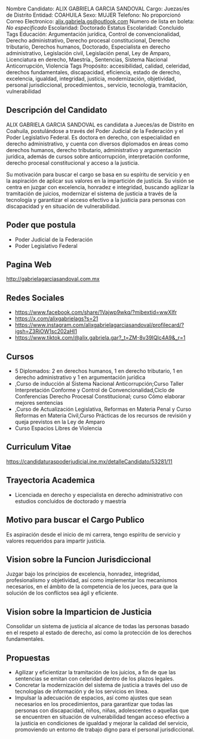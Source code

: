 Nombre Candidato: ALIX GABRIELA GARCIA SANDOVAL
Cargo: Juezas/es de Distrito
Entidad: COAHUILA
Sexo: MUJER
Telefono: No proporcionó
Correo Electronico: alix.gabriela.gs@outlook.com
Numero de lista en boleta: *No especificado*
Escolaridad: Doctorado
Estatus Escolaridad: Concluido
Tags Educación: Argumentación jurídica, Control de convencionalidad, Derecho administrativo, Derecho procesal constitucional, Derecho tributario, Derechos humanos, Doctorado, Especialista en derecho administrativo, Legislación civil, Legislación penal, Ley de Amparo, Licenciatura en derecho, Maestría., Sentencias, Sistema Nacional Anticorrupción, Violencia
Tags Propósito: accesibilidad, calidad, celeridad, derechos fundamentales, discapacidad, eficiencia, estado de derecho, excelencia, igualdad, integridad, justicia, modernización, objetividad, personal jurisdiccional, procedimientos., servicio, tecnología, tramitación, vulnerabilidad


## Descripción del Candidato 

ALIX GABRIELA GARCIA SANDOVAL es candidata a Jueces/as de Distrito en Coahuila, postulándose a través del Poder Judicial de la Federación y el Poder Legislativo Federal. Es doctora en derecho, con especialidad en derecho administrativo, y cuenta con diversos diplomados en áreas como derechos humanos, derecho tributario, administrativo y argumentación jurídica, además de cursos sobre anticorrupción, interpretación conforme, derecho procesal constitucional y acceso a la justicia.

Su motivación para buscar el cargo se basa en su espíritu de servicio y en la aspiración de aplicar sus valores en la impartición de justicia. Su visión se centra en juzgar con excelencia, honradez e integridad, buscando agilizar la tramitación de juicios, modernizar el sistema de justicia a través de la tecnología y garantizar el acceso efectivo a la justicia para personas con discapacidad y en situación de vulnerabilidad.


## Poder que postula

- Poder Judicial de la Federación
- Poder Legislativo Federal


## Pagina Web

http://gabrielagarciasandoval.com.mx


## Redes Sociales

- https://www.facebook.com/share/1Vajwp9wkq/?mibextid=wwXIfr
- https://x.com/alixgabrielags?s=21
- https://www.instagram.com/alixgabrielagarciasandoval/profilecard/?igsh=Z3RiOW1sc202aHl1
- https://www.tiktok.com/@alix.gabriela.gar?_t=ZM-8v39IQlc4A9&_r=1


## Cursos

- 5 Diplomados: 2 en derechos humanos, 1 en derecho tributario, 1 en derecho administrativo y 1 en argumentación jurídica
- ,Curso de inducción al Sistema Nacional Anticorrupción;Curso Taller Interpretación Conforme y Control de Convencionalidad,Ciclo de Conferencias Derecho Procesal Constitucional; curso Cómo elaborar mejores sentencias
- ,Curso de Actualización Legislativa, Reformas en Materia Penal y Curso Reformas en Materia Civil,Curso Prácticas de los recursos de revisión y queja previstos en la Ley de Amparo
- Curso Espacios Libres de Violencia


## Curriculum Vitae

https://candidaturaspoderjudicial.ine.mx/detalleCandidato/53281/11


## Trayectoria Academica

- Licenciada en derecho y especialista en derecho administrativo con estudios concluidos de doctorado y maestría


## Motivo para buscar el Cargo Publico

Es aspiración desde el inicio de mi carrera, tengo espíritu de servicio y valores requeridos para impartir justicia.


## Vision sobre la Funcion Jurisdiccional

Juzgar bajo los principios de excelencia, honradez, integridad, profesionalismo y objetividad, así como implementar los mecanismos necesarios, en el ámbito de la competencia de los jueces, para que la solución de los conflictos sea ágil y eficiente.


## Vision sobre la Imparticion de Justicia

Consolidar un sistema de justicia al alcance de todas las personas basado en el respeto al estado de derecho, así como la protección de los derechos fundamentales.


## Propuestas

- Agilizar y eficientizar la tramitación de los juicios, a fin de que las sentencias se emitan con celeridad dentro de los plazos legales.
- Concretar la modernización del sistema de justicia a través del uso de tecnologías de información y de los servicios en línea.
- Impulsar la adecuación de espacios, así como ajustes que sean necesarios en los procedimientos, para garantizar que todas las personas con discapacidad, niños, niñas, adolescentes o aquellas que se encuentren en situación de vulnerabilidad tengan acceso efectivo a la justicia en condiciones de igualdad y mejorar la calidad del servicio, promoviendo un entorno de trabajo digno para el personal jurisdiccional.

